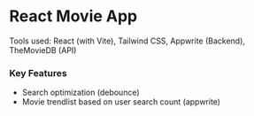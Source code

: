 # React Movie App

Tools used: React (with Vite), Tailwind CSS, Appwrite (Backend), TheMovieDB (API)

### Key Features
- Search optimization (debounce)
- Movie trendlist based on user search count (appwrite)
